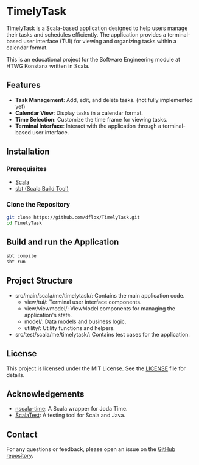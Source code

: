 # TimelyTask

TimelyTask is a Scala-based application designed to help users manage their tasks and schedules efficiently. The application provides a terminal-based user interface (TUI) for viewing and organizing tasks within a calendar format.

This is an educational project for the Software Engineering module at HTWG Konstanz written in Scala.

## Features

- **Task Management**: Add, edit, and delete tasks. (not fully implemented yet)
- **Calendar View**: Display tasks in a calendar format.
- **Time Selection**: Customize the time frame for viewing tasks.
- **Terminal Interface**: Interact with the application through a terminal-based user interface.

## Installation

### Prerequisites

- [Scala](https://www.scala-lang.org/download/)
- [sbt (Scala Build Tool)](https://www.scala-sbt.org/download.html)

### Clone the Repository

```sh
git clone https://github.com/dflox/TimelyTask.git
cd TimelyTask
````
## Build and run the Application

```sh
sbt compile
sbt run
````

## Project Structure
- src/main/scala/me/timelytask/: Contains the main application code.
  - view/tui/: Terminal user interface components.
  - view/viewmodel/: ViewModel components for managing the application's state.
  - model/: Data models and business logic.
  - utility/: Utility functions and helpers.
- src/test/scala/me/timelytask/: Contains test cases for the application.

## License

This project is licensed under the MIT License. See the [LICENSE](https://github.com/UnKompetent/TimelyTask/blob/main/LICENSE) file for details.

## Acknowledgements

- [nscala-time](https://github.com/nscala-time/nscala-time): A Scala wrapper for Joda Time.
- [ScalaTest](https://www.scalatest.org/): A testing tool for Scala and Java.

## Contact

For any questions or feedback, please open an issue on the [GitHub repository](https://github.com/dflox/TimelyTask/issues).
